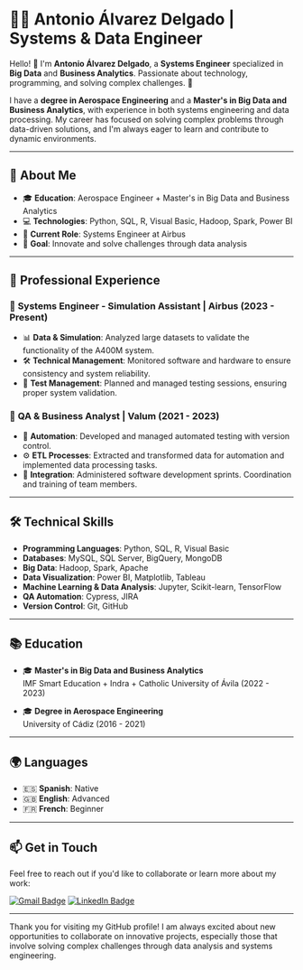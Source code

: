 # 👨‍💻 Antonio Álvarez Delgado | Systems & Data Engineer

Hello! 👋 I'm **Antonio Álvarez Delgado**, a **Systems Engineer** specialized in **Big Data** and **Business Analytics**. Passionate about technology, programming, and solving complex challenges. 🚀

I have a **degree in Aerospace Engineering** and a **Master's in Big Data and Business Analytics**, with experience in both systems engineering and data processing. My career has focused on solving complex problems through data-driven solutions, and I'm always eager to learn and contribute to dynamic environments.

---

## 🌟 About Me

- 🎓 **Education**: Aerospace Engineer + Master's in Big Data and Business Analytics
- 💻 **Technologies**: Python, SQL, R, Visual Basic, Hadoop, Spark, Power BI
- 🚀 **Current Role**: Systems Engineer at Airbus
- 🎯 **Goal**: Innovate and solve challenges through data analysis

---

## 💼 Professional Experience

### 🔹 **Systems Engineer - Simulation Assistant** | Airbus (2023 - Present)
- 📊 **Data & Simulation**: Analyzed large datasets to validate the functionality of the A400M system.
- 🛠️ **Technical Management**: Monitored software and hardware to ensure consistency and system reliability.
- 📅 **Test Management**: Planned and managed testing sessions, ensuring proper system validation.

### 🔹 **QA & Business Analyst** | Valum (2021 - 2023)
- 🔄 **Automation**: Developed and managed automated testing with version control.
- ⚙️ **ETL Processes**: Extracted and transformed data for automation and implemented data processing tasks.
- 💼 **Integration**: Administered software development sprints. Coordination and training of team members.

---

## 🛠️ Technical Skills

- **Programming Languages**: Python, SQL, R, Visual Basic
- **Databases**: MySQL, SQL Server, BigQuery, MongoDB
- **Big Data**: Hadoop, Spark, Apache
- **Data Visualization**: Power BI, Matplotlib, Tableau
- **Machine Learning & Data Analysis**: Jupyter, Scikit-learn, TensorFlow
- **QA Automation**: Cypress, JIRA
- **Version Control**: Git, GitHub

---

## 📚 Education

- 🎓 **Master's in Big Data and Business Analytics**  
  IMF Smart Education + Indra + Catholic University of Ávila (2022 - 2023)
  
- 🎓 **Degree in Aerospace Engineering**  
  University of Cádiz (2016 - 2021)

---

## 🌍 Languages

- 🇪🇸 **Spanish**: Native
- 🇬🇧 **English**: Advanced
- 🇫🇷 **French**: Beginner

---

## 📫 Get in Touch

Feel free to reach out if you'd like to collaborate or learn more about my work:

[![Gmail Badge](https://img.shields.io/badge/-alvdel.antonio@gmail.com-red?style=flat-square&logo=Gmail&logoColor=white)](mailto:alvdel.antonio@gmail.com)
[![LinkedIn Badge](https://img.shields.io/badge/-Antonio%20Alvarez%20Delgado-blue?style=flat-square&logo=Linkedin&logoColor=white)](https://www.linkedin.com/in/antonio-alvarez-delgado-0b46451b3) <!-- Make sure to update this link with your real profile -->

---

Thank you for visiting my GitHub profile! I am always excited about new opportunities to collaborate on innovative projects, especially those that involve solving complex challenges through data analysis and systems engineering.

